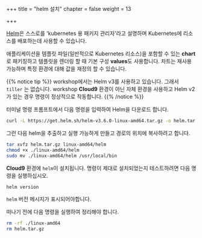 +++
title = "helm 설치"
chapter = false
weight = 13

+++

[Helm](https://helm.sh/)은 스스로를 'kubernetes 용 패키지 관리자'라고 설명하며 Kubernetes에 리소스를 배포하는데 사용할 수 있습니다.

애플리케이션을 템플릿 파일(일반적으로 Kubernetes 리소스)을 포함할 수 있는 **chart**로 패키징하고 템플릿을 렌더링 할 때 기본 구성 **values**도 사용합니다. 차트는 재사용 가능하며 특정 환경에 대해 값을 재정의 할 수 있습니다.


{{% notice tip %}}
workshop에서는 Helm v3를 사용하고 있습니다. 그래서 `tiller` 는 없습니다. workshop **Cloud9** 환경이 아닌 자체 환경을 사용하고 Helm v2가 있는 경우 명령이 정상적으로 작동합니다.
{{% /notice %}}

터미널 명령 프롬프트에서 다음 명령을 입력하여 Helm을 다운로드 합니다.

```bash
curl -L https://get.helm.sh/helm-v3.6.0-linux-amd64.tar.gz -o helm.tar.gz
```

그런 다음 helm을 추출하고 실행 가능하게 만들고 경로의 위치에 복사하려고 합니다.

```bash
tar xvfz helm.tar.gz linux-amd64/helm
chmod +x ./linux-amd64/helm
sudo mv ./linux-amd64/helm /usr/local/bin
```

**Cloud9** 환경에 `helm`이 설치됩니다. 명령이 제대로 설치되었는지 테스트하려면 다음 명령을 실행하십시오.

```bash
helm version
```

`helm` 버전 메시지가 표시되어야합니다.

떠나기 전에 다음 명령을 실행하여 정리해야 합니다.

```bash
rm -rf ./linux-amd64
rm helm.tar.gz
```


